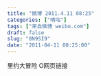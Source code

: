 ```yaml
---
title: "微博 2011.4.11 08:25"
categories: ["嘀咕"]
tags: ["来自微博 weibo.com"]
draft: false
slug: "8N9SI9"
date: "2011-04-11 08:25:00"
---
```


<p>里约大冒险 O网页链接 ​​​​</p>
